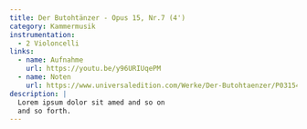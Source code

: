 ```yaml
---
title: Der Butohtänzer - Opus 15, Nr.7 (4')
category: Kammermusik
instrumentation:
  - 2 Violoncelli
links:
  - name: Aufnahme
    url: https://youtu.be/y96URIUqePM
  - name: Noten
    url: https://www.universaledition.com/Werke/Der-Butohtaenzer/P0315435
description: |
  Lorem ipsum dolor sit amed and so on
  and so forth.
---
```

